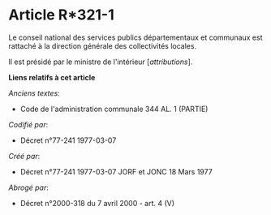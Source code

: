# Article R*321-1

Le conseil national des services publics départementaux et communaux est rattaché à la direction générale des collectivités
locales.

Il est présidé par le ministre de l'intérieur [*attributions*].

**Liens relatifs à cet article**

_Anciens textes_:

  - Code de l'administration communale 344 AL. 1 (PARTIE)

_Codifié par_:

  - Décret n°77-241 1977-03-07

_Créé par_:

  - Décret n°77-241 1977-03-07 JORF et JONC 18 Mars 1977

_Abrogé par_:

  - Décret n°2000-318 du 7 avril 2000 - art. 4 (V)

